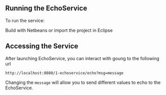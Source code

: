 ## Running the EchoService ##

To run the service:

Build with Netbeans or import the project in Eclipse


## Accessing the Service

After launching EchoService, you can interact with goung to the following url

`http://localhost:8080/1-echoservice/echo?msg=message`

Changing the `message` will allow you to send different values
to echo to the EchoService.